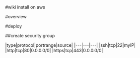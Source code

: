 #wiki install on aws

#overview

#deploy

##create security group

|type|protocol|portrange|source|
|---|---|---|
|ssh|tcp|22|myIP|
|http|tcp|80|0.0.0.0/0|
|https|tcp|443|0.0.0.0/0|
